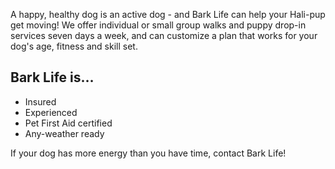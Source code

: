 ---
---
 
A happy, healthy dog is an active dog - and Bark Life can help your Hali-pup get moving! We offer individual or small group walks and puppy drop-in services seven days a week, and can customize a plan that works for your dog's age, fitness and skill set.
 
## Bark Life is…

- Insured
- Experienced
- Pet First Aid certified
- Any-weather ready

If your dog has more energy than you have time, contact Bark Life!
